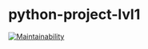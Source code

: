 # python-project-lvl1

[![Maintainability](https://api.codeclimate.com/v1/badges/48053b397f53936acdeb/maintainability)](https://codeclimate.com/github/bombom70/python-project-lvl1/maintainability)
